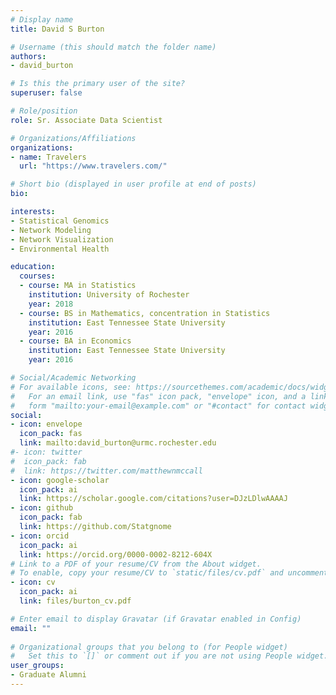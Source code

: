 ```yaml
---
# Display name
title: David S Burton

# Username (this should match the folder name)
authors:
- david_burton

# Is this the primary user of the site?
superuser: false

# Role/position
role: Sr. Associate Data Scientist

# Organizations/Affiliations
organizations:
- name: Travelers
  url: "https://www.travelers.com/"

# Short bio (displayed in user profile at end of posts)
bio:

interests:
- Statistical Genomics
- Network Modeling
- Network Visualization
- Environmental Health

education:
  courses:
  - course: MA in Statistics
    institution: University of Rochester
    year: 2018
  - course: BS in Mathematics, concentration in Statistics
    institution: East Tennessee State University
    year: 2016
  - course: BA in Economics
    institution: East Tennessee State University
    year: 2016

# Social/Academic Networking
# For available icons, see: https://sourcethemes.com/academic/docs/widgets/#icons
#   For an email link, use "fas" icon pack, "envelope" icon, and a link in the
#   form "mailto:your-email@example.com" or "#contact" for contact widget.
social:
- icon: envelope
  icon_pack: fas
  link: mailto:david_burton@urmc.rochester.edu
#- icon: twitter
#  icon_pack: fab
#  link: https://twitter.com/matthewnmccall
- icon: google-scholar
  icon_pack: ai
  link: https://scholar.google.com/citations?user=DJzLDlwAAAAJ
- icon: github
  icon_pack: fab
  link: https://github.com/Statgnome
- icon: orcid
  icon_pack: ai
  link: https://orcid.org/0000-0002-8212-604X
# Link to a PDF of your resume/CV from the About widget.
# To enable, copy your resume/CV to `static/files/cv.pdf` and uncomment the lines below.  
- icon: cv
  icon_pack: ai
  link: files/burton_cv.pdf

# Enter email to display Gravatar (if Gravatar enabled in Config)
email: ""
  
# Organizational groups that you belong to (for People widget)
#   Set this to `[]` or comment out if you are not using People widget.  
user_groups:
- Graduate Alumni
---
```




